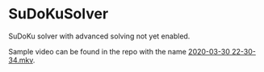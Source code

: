 # SuDoKuSolver

SuDoKu solver with advanced solving not yet enabled.

Sample video can be found in the repo with the name [2020-03-30 22-30-34.mkv](https://github.com/aarshps/SuDoKuSolver/blob/master/2020-03-30%2022-30-34.mkv).
